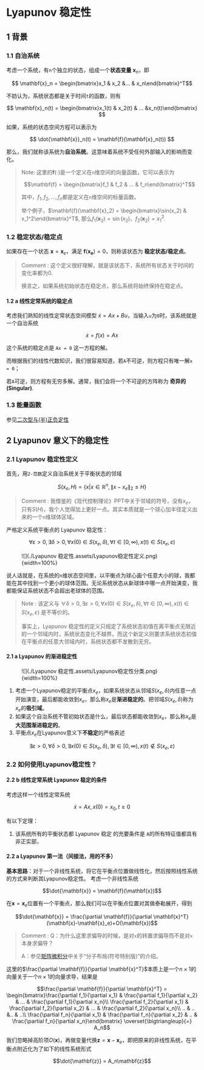 # Lyapunov 稳定性

## 1 背景

### 1.1 自治系统

考虑一个系统，有`n`个独立的状态，组成一个**状态变量** $\mathbf{x}_n$，即

$$ \mathbf{x}_n = \begin{bmatrix}x_1 & x_2 &... & x_n\end{bmatrix}^T$$

不妨认为，系统状态都是关于时间`t`的函数，则有

$$ \mathbf{x}_n(t) = \begin{bmatrix}x_1(t) & x_2(t) & ... &x_n(t)\end{bmatrix} $$

如果，系统的状态空间方程可以表示为

$$ \dot{\mathbf{x}}_n(t) = \mathbf{f}(\mathbf{x}_n(t)) $$

那么，我们就称该系统为**自治系统**。这意味着系统不受任何外部输入的影响而变化。

> Note:
> 这里的$\mathbf{f}(\cdot)$是一个定义在`n`维空间的向量函数，它可以表示为
> 
> $$\mathbf{f} = \begin{bmatrix}f_1 & f_2 & ... & f_n\end{bmatrix}^T$$
> 
> 其中，$f_1, f_2, ... ,f_n$都是定义在`n`维空间的标量函数。
> 
> 举个例子，$\mathbf{f}(\mathbf{x}_2) = \begin{bmatrix}\sin(x_2) & x_1^2\end{bmatrix}^T$, 那么$f_1(\mathbf{x}_2) = \sin(x_2)$，$f_2(\mathbf{x}_2)=x_1^2$.

### 1.2 稳定状态/稳定点

如果存在一个状态 $\mathbf{x} = \mathbf{x}_e$，满足 $\mathbf{f}(\mathbf{x_e}) = 0$，则称该状态为 **稳定状态/稳定点**。

> Comment :
> 这个定义很好理解，就是该状态下，系统所有状态关于时间的变化率都为0.
> 
> 换言之，如果系统初始状态在稳定点，那么系统将始终保持在稳定点。

#### 1.2 a 线性定常系统的稳定点

考虑我们熟知的线性定常状态空间模型 $\dot{x} = Ax + Bu$，当输入`u`为`0`时，该系统就是一个自治系统

$$ \dot{x} = f(x) = Ax $$

这个系统的稳定点是 `Ax = 0` 这一方程的解。

而根据我们的线性代数知识，我们很容易知道，若`A`不可逆，则方程只有唯一解`x = 0`；

若`A`可逆，则方程有无穷多解。通常，我们会将一个不可逆的方阵称为 **奇异的(Singular)**.

### 1.3 能量函数

参见[二次型与(半)正负定性](../数学/二次型与(半)正负定性.md)

## 2 Lyapunov 意义下的稳定性

### 2.1 Lyapunov 稳定性定义

首先，用`2-范数`定义自治系统关于平衡状态的邻域

$$ S(x_e, H) = \{x | x\in \mathbb{R}^n, \|x-x_e\|_2 \le H\} $$

> Comment : 
> 我借鉴的《现代控制理论》PPT中关于邻域的符号，没有$x_e$，只有$S(H)$，我个人觉得加上更好一点。其实本质就是一个球心加半径定义出来的一个`n`维球体区域。

严格定义系统平衡点的 Lyapunov 稳定性：

$$ \forall \varepsilon > 0, \exists \delta > 0, \forall x(0) \in S(x_e,\delta), \forall t\in[0,\infty),  x(t)\in S(x_e, \varepsilon)$$

<figure markdown>
![](./Lyapunov 稳定性.assets/Lyapunov稳定性定义.png){width=100%}
<!-- <figcaption>Lyapunov稳定性定义示意图</figcaption> -->
</figure>

说人话就是，在系统的`n`维状态空间里，以平衡点为球心画个任意大小的球，我都能在其中找到一个更小的球体范围。无论系统状态从新球体中哪一点开始演变，我都能保证系统状态不会超出老球体的范围。

> Note : 
> 该定义与 $\forall \delta > 0, \exists \varepsilon > 0, \forall x(0) \in S(x_e,\delta), \forall t\in[0,\infty),  x(t)\in S(x_e, \varepsilon)$ 是不等价的。
> 
> 事实上，Lyapunov 稳定性的定义只规定了系统状态初值在离平衡点无限近的一个邻域内时，系统状态变化不越界。而这个新定义则要求系统状态初值在平衡点的任意大邻域内时，系统状态都不发散到无穷。

#### 2.1 a Lyapunov 的渐进稳定性

<figure markdown>
![](./Lyapunov 稳定性.assets/Lyapunov稳定性分类.png){width=100%}
<!-- <figcaption>Lyapunov稳定性定义示意图</figcaption> -->
</figure>

1. 考虑一个Lyapunov稳定的平衡点$x_e$，如果系统状态从邻域$S(x_e, \delta)$内任意一点开始演变，最后都能收敛到$x_e$，那么称$x_e$是**渐进稳定的**。把邻域$S(x_e, \delta)$称为$x_e$的**吸引域**。
2. 如果这个自治系统不管初始状态是什么，最后状态都能收敛到$x_e$，那么称$x_e$是**大范围渐进稳定的**。
3. 平衡点$x_e$在Lyapunov意义下**不稳定**的严格表述

$$\exists \varepsilon > 0,\forall \delta>0, \exists x(0) \in S(x_e, \delta), \exists t \in[0,\infty), x(t) \notin S(x_e, \varepsilon) $$

### 2.2 如何使用Lyapunov稳定性？

#### 2.2 b 线性定常系统 Lyapunov 稳定的条件

考虑这样一个线性定常系统

$$\dot{x} = Ax, x(0)=x_0, t\ge 0$$

有以下定理：

1. 该系统所有的平衡状态都 Lyapunov 稳定 的充要条件是 `A`的所有特征值都具有非正实部，

#### 2.2 a Lyapunov 第一法（间接法，用的不多）

**基本思路**：对于一个非线性系统，将它在平衡点位置做线性化，然后按照线性系统的方式来判断其Lyapunov稳定性。
考虑一个非线性系统

$$\dot{\mathbf{x}} = \mathbf{f}(\mathbf{x})$$

在$\mathbf{x} = \mathbf{x}_e$位置有一个平衡点，那么我们可以在平衡点位置对其做泰勒展开，得到

$$\dot{\mathbf{x}} = \frac{\partial \mathbf{f}}{\partial \mathbf{x}^T}(\mathbf{x}-\mathbf{x}_e)+O(\mathbf{x})$$

> Comment : 
> Q：为什么这里求偏导的时候，是对`x`的转置求偏导而不是对`x`本身求偏导？
> 
> A：参见[矩阵微积分](../数学/矩阵微积分.md/#113-分子布局-符号特别版)中关于“分子布局(符号特别版)”的介绍。

这里的$\frac{\partial \mathbf{f}}{\partial \mathbf{x}^T}$本质上是一个$n\times 1$的向量关于一个$n\times 1$的向量求导，结果是

$$\frac{\partial \mathbf{f}}{\partial \mathbf{x}^T} = \begin{bmatrix}\frac{\partial f_1}{\partial x_1} & \frac{\partial f_1}{\partial x_2} & ... & \frac{\partial f_1}{\partial x_n}\\ \frac{\partial f_2}{\partial x_1} & \frac{\partial f_2}{\partial x_2} & ... & \frac{\partial f_2}{\partial x_n}\\ .. & .. &.. & ..\\ \frac{\partial f_n}{\partial x_1} & \frac{\partial f_n}{\partial x_2} & .. & \frac{\partial f_n}{\partial x_n}\end{bmatrix} \overset{\bigtriangleup}{=} A_n$$

我们忽略掉高阶项$O(\mathbf{x})$，再做变量代换$\mathbf{z} = \mathbf{x} - \mathbf{x}_e$，即把原来的非线性系统，在平衡点附近化为了如下的线性系统形式

$$\dot{\mathbf{z}} = A_n\mathbf{z}$$
